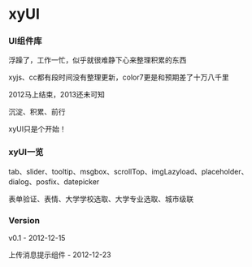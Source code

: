 xyUI
====

### UI组件库

浮躁了，工作一忙，似乎就很难静下心来整理积累的东西

xyjs、cc都有段时间没有整理更新，color7更是和预期差了十万八千里

2012马上结束，2013还未可知

沉淀、积累、前行

xyUI只是个开始！

### xyUI一览

tab、slider、tooltip、msgbox、scrollTop、imgLazyload、placeholder、dialog、posfix、datepicker

表单验证、表情、大学学校选取、大学专业选取、城市级联

### Version

v0.1 - 2012-12-15

上传消息提示组件 - 2012-12-23
